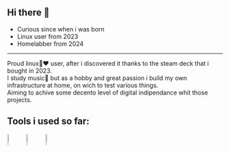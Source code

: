 ## Hi there 👋
- Curious since when i was born
- Linux user from 2023
- Homelabber from 2024

--------------------------------------

 Proud linux🐧❤️ user, after i discovered it thanks to the steam deck that i bought in 2023.  
 I study music🎼 but as a hobby and great passion i build my own infrastructure at home, on wich to test various things.  
 Aiming to achive some decento level of digital indipendance whit those projects.

## Tools i used so far:


<img src="https://cdn.jsdelivr.net/gh/devicons/devicon@latest/icons/proxmox/proxmox-original-wordmark.svg" width="8%" /> <img src="https://cdn.jsdelivr.net/gh/devicons/devicon@latest/icons/docker/docker-original.svg" width="8%" /> <img src="https://cdn.jsdelivr.net/gh/devicons/devicon@latest/icons/ansible/ansible-original.svg" width="8%"/>
          
                   
           
<!--
**Vik1977/Vik1977** is a ✨ _special_ ✨ repository because its `README.md` (this file) appears on your GitHub profile.

Here are some ideas to get you started:

- 🔭 I’m currently working on ...
- 🌱 I’m currently learning ...
- 👯 I’m looking to collaborate on ...
- 🤔 I’m looking for help with ...
- 💬 Ask me about ...
- 📫 How to reach me: ...
- 😄 Pronouns: ...
- ⚡ Fun fact: ...
-->
